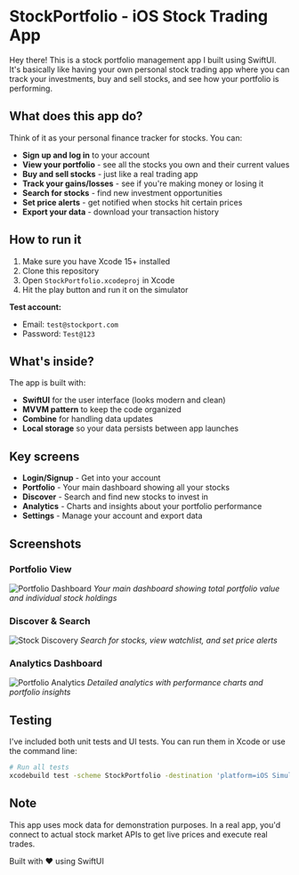 # StockPortfolio - iOS Stock Trading App

Hey there! This is a stock portfolio management app I built using SwiftUI. It's basically like having your own personal stock trading app where you can track your investments, buy and sell stocks, and see how your portfolio is performing.

## What does this app do?

Think of it as your personal finance tracker for stocks. You can:

- **Sign up and log in** to your account
- **View your portfolio** - see all the stocks you own and their current values
- **Buy and sell stocks** - just like a real trading app
- **Track your gains/losses** - see if you're making money or losing it
- **Search for stocks** - find new investment opportunities
- **Set price alerts** - get notified when stocks hit certain prices
- **Export your data** - download your transaction history

## How to run it

1. Make sure you have Xcode 15+ installed
2. Clone this repository
3. Open `StockPortfolio.xcodeproj` in Xcode
4. Hit the play button and run it on the simulator

**Test account:**
- Email: `test@stockport.com`
- Password: `Test@123`

## What's inside?

The app is built with:
- **SwiftUI** for the user interface (looks modern and clean)
- **MVVM pattern** to keep the code organized
- **Combine** for handling data updates
- **Local storage** so your data persists between app launches

## Key screens

- **Login/Signup** - Get into your account
- **Portfolio** - Your main dashboard showing all your stocks
- **Discover** - Search and find new stocks to invest in
- **Analytics** - Charts and insights about your portfolio performance
- **Settings** - Manage your account and export data

## Screenshots

### Portfolio View
![Portfolio Dashboard](screenshots/portfolio.png)
*Your main dashboard showing total portfolio value and individual stock holdings*

### Discover & Search
![Stock Discovery](screenshots/discover.png)
*Search for stocks, view watchlist, and set price alerts*

### Analytics Dashboard
![Portfolio Analytics](screenshots/analytics.png)
*Detailed analytics with performance charts and portfolio insights*

## Testing

I've included both unit tests and UI tests. You can run them in Xcode or use the command line:

```bash
# Run all tests
xcodebuild test -scheme StockPortfolio -destination 'platform=iOS Simulator,name=iPhone 15'
```

## Note

This app uses mock data for demonstration purposes. In a real app, you'd connect to actual stock market APIs to get live prices and execute real trades.

Built with ❤️ using SwiftUI
